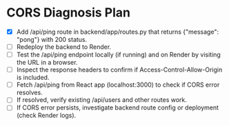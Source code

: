 # CORS Diagnosis Plan

- [x] Add /api/ping route in backend/app/routes.py that returns {"message": "pong"} with 200 status.
- [ ] Redeploy the backend to Render.
- [ ] Test the /api/ping endpoint locally (if running) and on Render by visiting the URL in a browser.
- [ ] Inspect the response headers to confirm if Access-Control-Allow-Origin is included.
- [ ] Fetch /api/ping from React app (localhost:3000) to check if CORS error resolves.
- [ ] If resolved, verify existing /api/users and other routes work.
- [ ] If CORS error persists, investigate backend route config or deployment (check Render logs).

